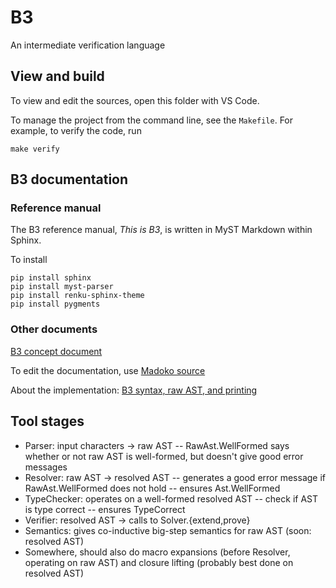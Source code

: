 # B3

An intermediate verification language

## View and build

To view and edit the sources, open this folder with VS Code.

To manage the project from the command line, see the `Makefile`. For example, to verify the code, run

```
make verify
```

## B3 documentation

### Reference manual

The B3 reference manual, _This is B3_, is written in MyST Markdown within Sphinx.

To install

    pip install sphinx
    pip install myst-parser
    pip install renku-sphinx-theme
    pip install pygments

### Other documents

[B3 concept document](doc/out/krml301.html)

To edit the documentation, use [Madoko source](doc/krml301.mdk)

About the implementation:
[B3 syntax, raw AST, and printing](doc/out/krml304.html)

## Tool stages

- Parser: input characters -> raw AST
  -- RawAst.WellFormed says whether or not raw AST is well-formed, but doesn't give good error messages
- Resolver: raw AST -> resolved AST
  -- generates a good error message if RawAst.WellFormed does not hold
  -- ensures Ast.WellFormed
- TypeChecker: operates on a well-formed resolved AST
  -- check if AST is type correct
  -- ensures TypeCorrect
- Verifier: resolved AST -> calls to Solver.{extend,prove}
- Semantics: gives co-inductive big-step semantics for raw AST (soon: resolved AST)
- Somewhere, should also do macro expansions (before Resolver, operating on raw AST) and closure lifting (probably best done on resolved AST)

